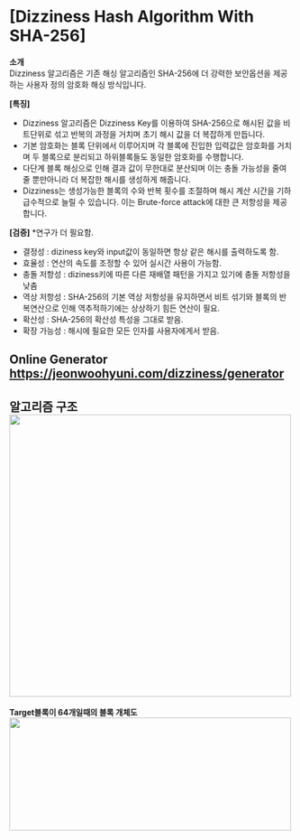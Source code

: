 # [Dizziness Hash Algorithm With SHA-256]
**소개**<br>
Dizziness 알고리즘은 기존 해싱 알고리즘인 SHA-256에 더 강력한 보안옵션을 제공하는 사용자 정의 암호화 해싱 방식입니다.

**[특징]**
 - Dizziness 알고리즘은 Dizziness Key를 이용하여 SHA-256으로 해시된 값을 비트단위로 섞고 반복의 과정을 거치며 초기 해시 값을 더 복잡하게 만듭니다.
 - 기본 암호화는 블록 단위에서 이루어지며 각 블록에 진입한 입력값은 암호화를 거치며 두 블록으로 분리되고 하위블록들도 동일한 암호화를 수행합니다.
 - 다단계 블록 해싱으로 인해 결과 값이 무한대로 분산되며 이는 충돌 가능성을 줄여줄 뿐만아니라 더 복잡한 해시를 생성하게 해줍니다.
 - Dizziness는 생성가능한 블록의 수와 반복 횟수를 조절하며 해시 계산 시간을 기하 급수적으로 늘릴 수 있습니다. 이는 Brute-force attack에 대한 큰 저항성을 제공합니다.

**[검증]**
*연구가 더 필요함. <br>
 - 결정성 : diziness key와 input값이 동일하면 항상 같은 해시를 출력하도록 함.
 - 효율성 : 연산의 속도를 조정할 수 있어 실시간 사용이 가능함.
 - 충돌 저항성 : diziness키에 따른 다른 재배열 패턴을 가지고 있기에 충돌 저항성을 낮춤
 - 역상 저항성 : SHA-256의 기본 역상 저항성을 유지하면서 비트 섞기와 블록의 반복연산으로 인해 역추적하기에는 상상하기 힘든 연산이 필요.
 - 확산성 : SHA-256의 확산성 특성을 그대로 받음.
 - 확장 가능성 : 해시에 필요한 모든 인자를 사용자에게서 받음.


**Online Generator** <br>
https://jeonwoohyuni.com/dizziness/generator
---
**알고리즘 구조**<br>
<img src="https://raw.githubusercontent.com/JeonWooHyunI/dizziness_hash_algorithm_withSHA256/9abb0d4a01529ec924df50589619651f4ae9743a/algorithm.svg" width="500" height="500" />
---
**Target블록이 64개일때의 블록 개체도**<br>
<img src="https://mermaid.ink/svg/pako:eNqdlr9u2zAQxl9FYJYWsA2R1B9KQ4HEkuwMndKpVgYhlmMhtmXIMhInyFigQNZ4KJAO6dRuQZEWeabYeYcqPlIiNRSBPAi676fveHcmJF6hk3QYIxedZtF8rH3ywplW_PYHIdo-fn1-etBe1o_bmzsN9HdH_f02MS3tPMnHmpdcXiazeLF4H6Jjrd3-oB3gwebpdnP_XcPHPBPoROiE63A9wDvcrWxtYRSIVEh4DwggWiatXBwZFVJX7EJaT16xdAtIZCj8XUjtUamgysmhIcPSSQGaUr2Vk0NLhqXTAGhL7VRODpkM1W49aMjHg06nw4kHpfpE1qAIn8oapPcNWTNBM2XNAs2SNRs0W9YYaEzS4OpDlQEebP_cbX980Wp7SHBS46JXHzoKaI3TGjdq3BAcug_MGjdr3KpxS3CYVGDXuF3jrMaZ4DDVwJEm41t8Jros2lyU_0-fcbE-Huu1P3gmgAn2xE55_v3wsv7FEwQwnh6PqBIZSmQqkaVEthIxJXKUCOtqiNWwLAeE3i7sD_irZ3N_p21ufm7_rl--3fIO-rtHDkX_8Moqm1_kq0n8OoJRMpm4eyNn1FrkWXoWu3uUUn7fPk-G-dgl8wvFRJqYaBOT0cRkNjFZTUx2ExNrYnKamIot1cTVaE_gJpuiJzwj582ePvc4o7evc1jW9v91UAtN42waJcPi43_1miFE-TiexiFyi9thlJ2FKJxdF89Fyzw9Ws1OkJtny7iFsnR5OkbuKJosimg5H0Z57CVRcYKYluo8mn1OUyVG7hW6QC7R9Y7NGMbY0g2DWZi10KqQccekNjF1gxbQ0el1C13uMugdZjpEd4jj6Mw2iUFbKB4meZp9hKPL7gRz_Q9qF8x_" width="500" height="200" />